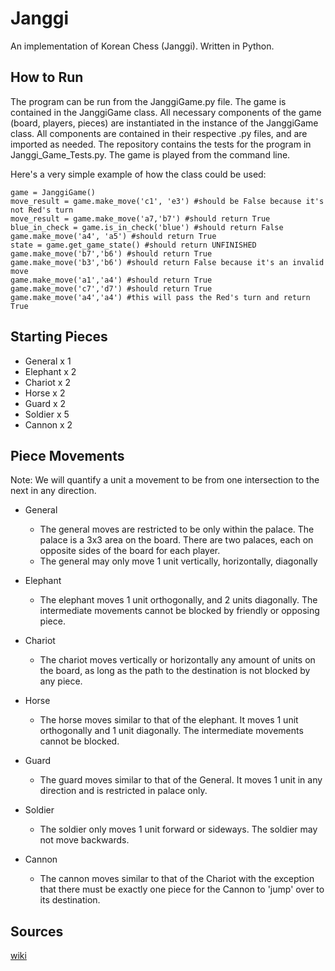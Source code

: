 # Janggi
An implementation of Korean Chess (Janggi). Written in Python.

## How to Run
The program can be run from the JanggiGame.py file. The game is contained in the JanggiGame class. All necessary components of the game (board, players, pieces) are instantiated 
in the instance of the JanggiGame class. All components are contained in their respective .py files, and are imported as needed. The repository contains the tests for the program in Janggi_Game_Tests.py. 
The game is played from the command line. 

Here's a very simple example of how the class could be used:
```
game = JanggiGame()
move_result = game.make_move('c1', 'e3') #should be False because it's not Red's turn
move_result = game.make_move('a7,'b7') #should return True
blue_in_check = game.is_in_check('blue') #should return False
game.make_move('a4', 'a5') #should return True
state = game.get_game_state() #should return UNFINISHED
game.make_move('b7','b6') #should return True
game.make_move('b3','b6') #should return False because it's an invalid move
game.make_move('a1','a4') #should return True
game.make_move('c7','d7') #should return True
game.make_move('a4','a4') #this will pass the Red's turn and return True
```

## Starting Pieces
 - General x 1
 - Elephant x 2
 - Chariot x 2
 - Horse x 2
 - Guard x 2
 - Soldier x 5
 - Cannon x 2

## Piece Movements
Note: We will quantify a unit a movement to be from one intersection to the next in any direction.

 - General
   - The general moves are restricted to be only within the palace. The palace is a 3x3 area on the board. There are two palaces, each on opposite sides of the board for each player.
   - The general may only move 1 unit vertically, horizontally, diagonally
   
- Elephant 
   - The elephant moves 1 unit orthogonally, and 2 units diagonally. The intermediate movements cannot be blocked by friendly or opposing piece. 
   
- Chariot
   - The chariot moves vertically or horizontally any amount of units on the board, as long as the path to the destination is not blocked by any piece.
   
- Horse 
   - The horse moves similar to that of the elephant. It moves 1 unit orthogonally and 1 unit diagonally. The intermediate movements cannot be blocked. 
   
- Guard 
   - The guard moves similar to that of the General. It moves 1 unit in any direction and is restricted in palace only.
   
- Soldier
   - The soldier only moves 1 unit forward or sideways. The soldier may not move backwards.
   
- Cannon
   - The cannon moves similar to that of the Chariot with the exception that there must be exactly one piece for the Cannon to 'jump' over to its destination.
   
## Sources
[wiki](https://en.wikipedia.org/wiki/Janggi)
